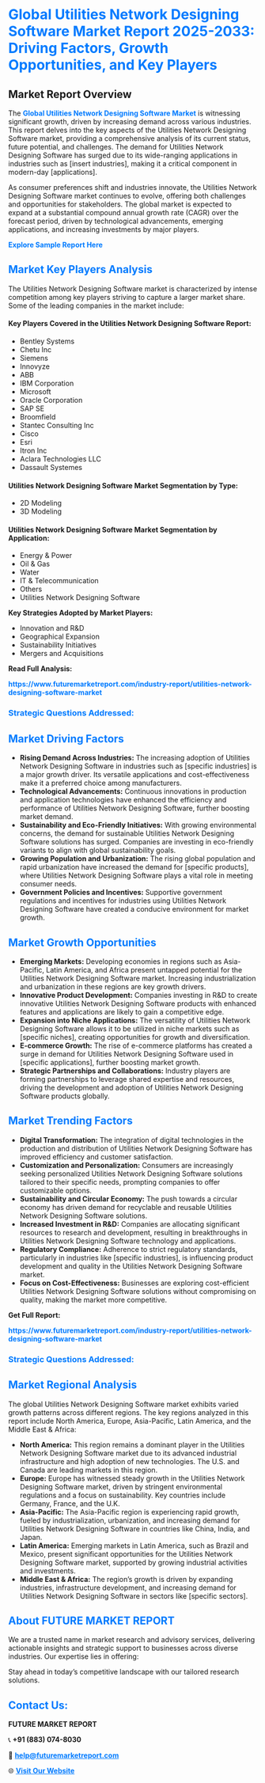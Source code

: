 <h1 style="color: #007BFF;">Global Utilities Network Designing Software Market Report 2025-2033: Driving Factors, Growth Opportunities, and Key Players</h1>

<section id="overview">
<h2>Market Report Overview</h2>
<p>The <a href="https://www.futuremarketreport.com/industry-report/utilities-network-designing-software-market" style="color: #007BFF; text-decoration: none;"><strong>Global Utilities Network Designing Software Market</strong></a> is witnessing significant growth, driven by increasing demand across various industries. This report delves into the key aspects of the Utilities Network Designing Software market, providing a comprehensive analysis of its current status, future potential, and challenges. The demand for Utilities Network Designing Software has surged due to its wide-ranging applications in industries such as [insert industries], making it a critical component in modern-day [applications].</p>
<p>As consumer preferences shift and industries innovate, the Utilities Network Designing Software market continues to evolve, offering both challenges and opportunities for stakeholders. The global market is expected to expand at a substantial compound annual growth rate (CAGR) over the forecast period, driven by technological advancements, emerging applications, and increasing investments by major players.</p>
</section>

<section id="overview">
<p><a href="https://www.futuremarketreport.com/request-sample/reportId=113095" style="color: #007BFF; text-decoration: none;"><strong>Explore Sample Report Here</strong></a></p>
</section>

<section id="key-players">
<h2 style="color: #007BFF;">Market Key Players Analysis</h2>
<p>The Utilities Network Designing Software market is characterized by intense competition among key players striving to capture a larger market share. Some of the leading companies in the market include:</p>
<h4>Key Players Covered in the Utilities Network Designing Software Report:</h4>
<ul><li>Bentley Systems</li><li>Chetu Inc</li><li>Siemens</li><li>Innovyze</li><li>ABB</li><li>IBM Corporation</li><li>Microsoft</li><li>Oracle Corporation</li><li>SAP SE</li><li>Broomfield</li><li>Stantec Consulting Inc</li><li>Cisco</li><li>Esri</li><li>Itron Inc</li><li>Aclara Technologies LLC</li><li>Dassault Systemes</li></ul>
<h4>Utilities Network Designing Software Market Segmentation by Type:</h4>
<ul><li>2D Modeling</li><li>3D Modeling</li></ul>

<h4>Utilities Network Designing Software Market Segmentation by Application:</h4>
<ul><li>Energy &amp; Power</li><li>Oil &amp; Gas</li><li>Water</li><li>IT &amp; Telecommunication</li><li>Others</li><li>Utilities Network Designing Software</li></ul>
<p><strong>Key Strategies Adopted by Market Players:</strong></p>
<ul>
<li>Innovation and R&D</li>
<li>Geographical Expansion</li>
<li>Sustainability Initiatives</li>
<li>Mergers and Acquisitions</li>
</ul>
</section>

<section>
<p><strong>Read Full Analysis: </strong></p><a href="https://www.futuremarketreport.com/industry-report/utilities-network-designing-software-market" style="color: #007BFF; text-decoration: none;"><strong>https://www.futuremarketreport.com/industry-report/utilities-network-designing-software-market</strong></a>
<h3 style="color: #007BFF;">Strategic Questions Addressed:</h3>
</section>

<section id="driving-factors">
<h2 style="color: #007BFF;">Market Driving Factors</h2>
<ul>
<li><strong>Rising Demand Across Industries:</strong> The increasing adoption of Utilities Network Designing Software in industries such as [specific industries] is a major growth driver. Its versatile applications and cost-effectiveness make it a preferred choice among manufacturers.</li>
<li><strong>Technological Advancements:</strong> Continuous innovations in production and application technologies have enhanced the efficiency and performance of Utilities Network Designing Software, further boosting market demand.</li>
<li><strong>Sustainability and Eco-Friendly Initiatives:</strong> With growing environmental concerns, the demand for sustainable Utilities Network Designing Software solutions has surged. Companies are investing in eco-friendly variants to align with global sustainability goals.</li>
<li><strong>Growing Population and Urbanization:</strong> The rising global population and rapid urbanization have increased the demand for [specific products], where Utilities Network Designing Software plays a vital role in meeting consumer needs.</li>
<li><strong>Government Policies and Incentives:</strong> Supportive government regulations and incentives for industries using Utilities Network Designing Software have created a conducive environment for market growth.</li>
</ul>
</section>

<section id="growth-opportunities">
<h2 style="color: #007BFF;">Market Growth Opportunities</h2>
<ul>
<li><strong>Emerging Markets:</strong> Developing economies in regions such as Asia-Pacific, Latin America, and Africa present untapped potential for the Utilities Network Designing Software market. Increasing industrialization and urbanization in these regions are key growth drivers.</li>
<li><strong>Innovative Product Development:</strong> Companies investing in R&D to create innovative Utilities Network Designing Software products with enhanced features and applications are likely to gain a competitive edge.</li>
<li><strong>Expansion into Niche Applications:</strong> The versatility of Utilities Network Designing Software allows it to be utilized in niche markets such as [specific niches], creating opportunities for growth and diversification.</li>
<li><strong>E-commerce Growth:</strong> The rise of e-commerce platforms has created a surge in demand for Utilities Network Designing Software used in [specific applications], further boosting market growth.</li>
<li><strong>Strategic Partnerships and Collaborations:</strong> Industry players are forming partnerships to leverage shared expertise and resources, driving the development and adoption of Utilities Network Designing Software products globally.</li>
</ul>
</section>

<section id="trending-factors">
<h2 style="color: #007BFF;">Market Trending Factors</h2>
<ul>
<li><strong>Digital Transformation:</strong> The integration of digital technologies in the production and distribution of Utilities Network Designing Software has improved efficiency and customer satisfaction.</li>
<li><strong>Customization and Personalization:</strong> Consumers are increasingly seeking personalized Utilities Network Designing Software solutions tailored to their specific needs, prompting companies to offer customizable options.</li>
<li><strong>Sustainability and Circular Economy:</strong> The push towards a circular economy has driven demand for recyclable and reusable Utilities Network Designing Software solutions.</li>
<li><strong>Increased Investment in R&D:</strong> Companies are allocating significant resources to research and development, resulting in breakthroughs in Utilities Network Designing Software technology and applications.</li>
<li><strong>Regulatory Compliance:</strong> Adherence to strict regulatory standards, particularly in industries like [specific industries], is influencing product development and quality in the Utilities Network Designing Software market.</li>
<li><strong>Focus on Cost-Effectiveness:</strong> Businesses are exploring cost-efficient Utilities Network Designing Software solutions without compromising on quality, making the market more competitive.</li>
</ul>
</section>

<section>
<p><strong>Get Full Report: </strong></p><a href="https://www.futuremarketreport.com/industry-report/utilities-network-designing-software-market" style="color: #007BFF; text-decoration: none;"><strong>https://www.futuremarketreport.com/industry-report/utilities-network-designing-software-market</strong></a>
<h3 style="color: #007BFF;">Strategic Questions Addressed:</h3>
</section>


<section id="regional-analysis">
<h2 style="color: #007BFF;">Market Regional Analysis</h2>
<p>The global Utilities Network Designing Software market exhibits varied growth patterns across different regions. The key regions analyzed in this report include North America, Europe, Asia-Pacific, Latin America, and the Middle East & Africa:</p>
<ul>
<li><strong>North America:</strong> This region remains a dominant player in the Utilities Network Designing Software market due to its advanced industrial infrastructure and high adoption of new technologies. The U.S. and Canada are leading markets in this region.</li>
<li><strong>Europe:</strong> Europe has witnessed steady growth in the Utilities Network Designing Software market, driven by stringent environmental regulations and a focus on sustainability. Key countries include Germany, France, and the U.K.</li>
<li><strong>Asia-Pacific:</strong> The Asia-Pacific region is experiencing rapid growth, fueled by industrialization, urbanization, and increasing demand for Utilities Network Designing Software in countries like China, India, and Japan.</li>
<li><strong>Latin America:</strong> Emerging markets in Latin America, such as Brazil and Mexico, present significant opportunities for the Utilities Network Designing Software market, supported by growing industrial activities and investments.</li>
<li><strong>Middle East & Africa:</strong> The region’s growth is driven by expanding industries, infrastructure development, and increasing demand for Utilities Network Designing Software in sectors like [specific sectors].</li>
</ul>
</section>

<footer>
<h2 style="color: #007BFF;">About FUTURE MARKET REPORT</h2>
<p>We are a trusted name in market research and advisory services, delivering actionable insights and strategic support to businesses across diverse industries. Our expertise lies in offering:</p>

<p>Stay ahead in today’s competitive landscape with our tailored research solutions.</p>

<h2 style="color: #007BFF;">Contact Us:</h2>
<p><strong>FUTURE MARKET REPORT</strong></p>
<p>📞 <strong>+91 (883) 074-8030</strong></p>
<p>📧 <strong><a href="mailto:help@futuremarketreport.com" style="color: #007BFF;">help@futuremarketreport.com</a></strong></p>
<p>🌐 <strong><a href="https://www.futuremarketreport.com/" style="color: #007BFF;">Visit Our Website</a></strong></p>
</footer>